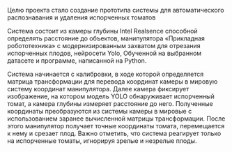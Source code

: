 Целю проекта стало создание прототипа системы для автоматического распознавания и удаления испорченных томатов

Система состоит из камеры глубины Intel Realsence способной определять расстояние до объектов, манипулятора «Прикладная робототехника» с модернизированным захватом для отрезания испорченных плодов, нейросети Yolo, Обученной на выбранном датасете и программе, написанной на Python.

Система начинается с калибровки, в ходе которой определяется матрица трансформации для перевода координат камеры в мировую систему координат манипулятора. Далее камера фиксирует изображение, на котором модель YOLO обнаруживает испорченный томат, а камера глубины измеряет расстояние до него. Полученные координаты преобразуются из системы камеры в мировые с использованием заранее вычисленной матрицы трансформации. После этого манипулятор получает точные координаты томата, перемещается к нему и срезает плод. Важно отметить, что система реагирует только на испорченные томаты, игнорируя зрелые и незрелые плоды.
